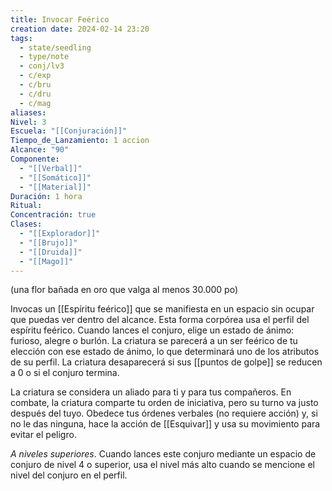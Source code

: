```yaml
---
title: Invocar Feérico
creation date: 2024-02-14 23:20
tags:
  - state/seedling
  - type/note
  - conj/lv3
  - c/exp
  - c/bru
  - c/dru
  - c/mag
aliases: 
Nivel: 3
Escuela: "[[Conjuración]]"
Tiempo_de_Lanzamiento: 1 accion
Alcance: "90"
Componente:
  - "[[Verbal]]"
  - "[[Somático]]"
  - "[[Material]]"
Duración: 1 hora
Ritual: 
Concentración: true
Clases:
  - "[[Explorador]]"
  - "[[Brujo]]"
  - "[[Druida]]"
  - "[[Mago]]"
---
```

(una flor bañada en oro que valga al menos 30.000 po)

Invocas un [[Espíritu feérico]] que se manifiesta en un espacio sin ocupar que puedas ver dentro del
alcance. Esta forma corpórea usa el perfil del espíritu feérico.
Cuando lances el conjuro, elige un estado de ánimo: furioso, alegre o burlón. La criatura se parecerá a un ser feérico de tu elección con ese estado de ánimo, lo que determinará uno de los atributos de su perfil. La criatura desaparecerá si sus [[puntos de golpe]] se reducen a 0 o si el conjuro termina.

La criatura se considera un aliado para ti y para tus compañeros. En combate, la criatura comparte tu orden de iniciativa, pero su turno va justo después del tuyo. Obedece tus órdenes verbales (no requiere acción) y, si no le das ninguna, hace la acción de [[Esquivar]] y usa su movimiento para evitar el peligro.

*A niveles superiores*. Cuando lances este conjuro mediante un espacio de conjuro de nivel 4 o
superior, usa el nivel más alto cuando se mencione el nivel del conjuro en el perfil.